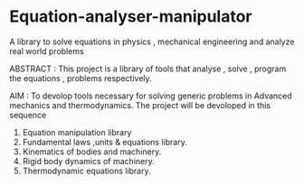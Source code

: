 # Equation-analyser-manipulator
A library to solve  equations in physics , mechanical engineering and analyze real world problems

ABSTRACT : This project is a library of tools that analyse , solve , program the equations , problems respectively.

AIM      : To devolop tools necessary for solving generic problems in Advanced mechanics and thermodynamics.
The project will be devoloped in this sequence
1. Equation manipulation library
2. Fundamental laws ,units & equations library.
3. Kinematics of bodies and machinery.
4. Rigid body dynamics of machinery.
5. Thermodynamic equations library.


